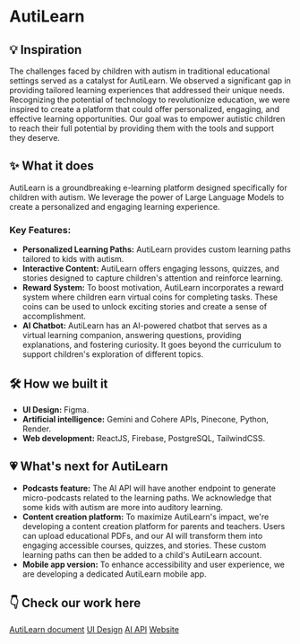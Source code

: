 # AutiLearn
## 💡 Inspiration
The challenges faced by children with autism in traditional educational settings served as a catalyst for AutiLearn. We observed a significant gap in providing tailored learning experiences that addressed their unique needs. Recognizing the potential of technology to revolutionize education, we were inspired to create a platform that could offer personalized, engaging, and effective learning opportunities. Our goal was to empower autistic children to reach their full potential by providing them with the tools and support they deserve.

## ✨ What it does
AutiLearn is a groundbreaking e-learning platform designed specifically for children with autism. We leverage the power of Large Language Models to create a personalized and engaging learning experience.

### Key Features:
- **Personalized Learning Paths:** AutiLearn provides custom learning paths tailored to kids with autism.
- **Interactive Content:** AutiLearn offers engaging lessons, quizzes, and stories designed to capture children's attention and reinforce learning.
- **Reward System:** To boost motivation, AutiLearn incorporates a reward system where children earn virtual coins for completing tasks. These coins can be used to unlock exciting stories and create a sense of accomplishment.
- **AI Chatbot:** AutiLearn has an AI-powered chatbot that serves as a virtual learning companion, answering questions, providing explanations, and fostering curiosity. It goes beyond the curriculum to support children's exploration of different topics.

## 🛠️ How we built it
- **UI Design:** Figma.
- **Artificial intelligence:** Gemini and Cohere APIs, Pinecone, Python, Render.
- **Web development:** ReactJS, Firebase, PostgreSQL, TailwindCSS.

## 💗 What's next for AutiLearn
- **Podcasts feature:** The AI API will have another endpoint to generate micro-podcasts related to the learning paths. We acknowledge that some kids with autism are more into auditory learning.
- **Content creation platform:** To maximize AutiLearn's impact, we're developing a content creation platform for parents and teachers. Users can upload educational PDFs, and our AI will transform them into engaging accessible courses, quizzes, and stories. These custom learning paths can then be added to a child's AutiLearn account.
- **Mobile app version:** To enhance accessibility and user experience, we are developing a dedicated AutiLearn mobile app.

## 👇 Check our work here
[AutiLearn document](https://drive.google.com/file/d/195AjbvoMUBUI752wT76S4RImFkrNFg9W/view?usp=sharing)
[UI Design](https://www.figma.com/design/RhqLHXiUjBJnLlHYiDV0Qq/AutiLearn?node-id=3034-300&t=Naiot6KmNb5KmsDv-0)
[AI API](https://mega-hackathon-2024.onrender.com)
[Website](https://autilearn-d8f45.web.app)
